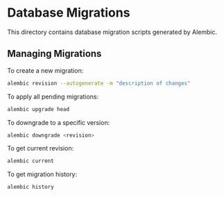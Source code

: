 # Database Migrations

This directory contains database migration scripts generated by Alembic.

## Managing Migrations

To create a new migration:

```bash
alembic revision --autogenerate -m "description of changes"
```

To apply all pending migrations:

```bash
alembic upgrade head
```

To downgrade to a specific version:

```bash
alembic downgrade <revision>
```

To get current revision:

```bash
alembic current
```

To get migration history:

```bash
alembic history
```
